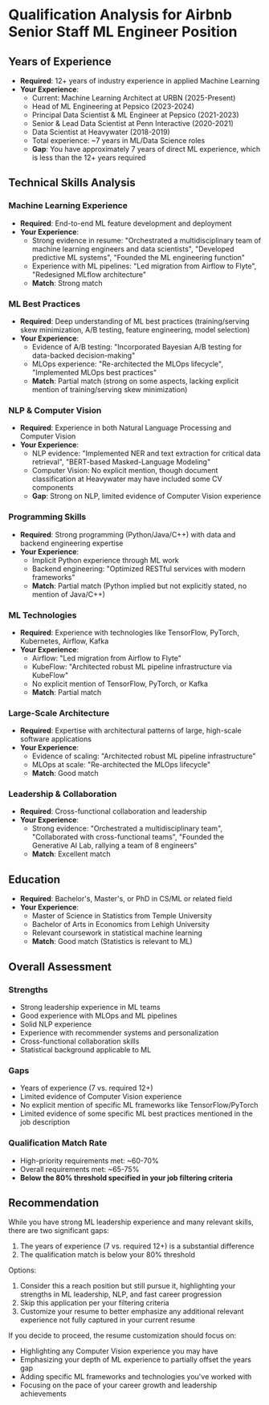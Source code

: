 # Qualification Analysis for Airbnb Senior Staff ML Engineer Position

## Years of Experience
- **Required**: 12+ years of industry experience in applied Machine Learning
- **Your Experience**: 
  - Current: Machine Learning Architect at URBN (2025-Present)
  - Head of ML Engineering at Pepsico (2023-2024)
  - Principal Data Scientist & ML Engineer at Pepsico (2021-2023)
  - Senior & Lead Data Scientist at Penn Interactive (2020-2021)
  - Data Scientist at Heavywater (2018-2019)
  - Total experience: ~7 years in ML/Data Science roles
  - **Gap**: You have approximately 7 years of direct ML experience, which is less than the 12+ years required

## Technical Skills Analysis

### Machine Learning Experience
- **Required**: End-to-end ML feature development and deployment
- **Your Experience**: 
  - Strong evidence in resume: "Orchestrated a multidisciplinary team of machine learning engineers and data scientists", "Developed predictive ML systems", "Founded the ML engineering function"
  - Experience with ML pipelines: "Led migration from Airflow to Flyte", "Redesigned MLflow architecture"
  - **Match**: Strong match

### ML Best Practices
- **Required**: Deep understanding of ML best practices (training/serving skew minimization, A/B testing, feature engineering, model selection)
- **Your Experience**: 
  - Evidence of A/B testing: "Incorporated Bayesian A/B testing for data-backed decision-making"
  - MLOps experience: "Re-architected the MLOps lifecycle", "Implemented MLOps best practices"
  - **Match**: Partial match (strong on some aspects, lacking explicit mention of training/serving skew minimization)

### NLP & Computer Vision
- **Required**: Experience in both Natural Language Processing and Computer Vision
- **Your Experience**:
  - NLP evidence: "Implemented NER and text extraction for critical data retrieval", "BERT-based Masked-Language Modeling"
  - Computer Vision: No explicit mention, though document classification at Heavywater may have included some CV components
  - **Gap**: Strong on NLP, limited evidence of Computer Vision experience

### Programming Skills
- **Required**: Strong programming (Python/Java/C++) with data and backend engineering expertise
- **Your Experience**:
  - Implicit Python experience through ML work
  - Backend engineering: "Optimized RESTful services with modern frameworks"
  - **Match**: Partial match (Python implied but not explicitly stated, no mention of Java/C++)

### ML Technologies
- **Required**: Experience with technologies like TensorFlow, PyTorch, Kubernetes, Airflow, Kafka
- **Your Experience**:
  - Airflow: "Led migration from Airflow to Flyte"
  - KubeFlow: "Architected robust ML pipeline infrastructure via KubeFlow"
  - No explicit mention of TensorFlow, PyTorch, or Kafka
  - **Match**: Partial match

### Large-Scale Architecture
- **Required**: Expertise with architectural patterns of large, high-scale software applications
- **Your Experience**:
  - Evidence of scaling: "Architected robust ML pipeline infrastructure"
  - MLOps at scale: "Re-architected the MLOps lifecycle"
  - **Match**: Good match

### Leadership & Collaboration
- **Required**: Cross-functional collaboration and leadership
- **Your Experience**:
  - Strong evidence: "Orchestrated a multidisciplinary team", "Collaborated with cross-functional teams", "Founded the Generative AI Lab, rallying a team of 8 engineers"
  - **Match**: Excellent match

## Education
- **Required**: Bachelor's, Master's, or PhD in CS/ML or related field
- **Your Experience**:
  - Master of Science in Statistics from Temple University
  - Bachelor of Arts in Economics from Lehigh University
  - Relevant coursework in statistical machine learning
  - **Match**: Good match (Statistics is relevant to ML)

## Overall Assessment

### Strengths
- Strong leadership experience in ML teams
- Good experience with MLOps and ML pipelines
- Solid NLP experience
- Experience with recommender systems and personalization
- Cross-functional collaboration skills
- Statistical background applicable to ML

### Gaps
- Years of experience (7 vs. required 12+)
- Limited evidence of Computer Vision experience
- No explicit mention of specific ML frameworks like TensorFlow/PyTorch
- Limited evidence of some specific ML best practices mentioned in the job description

### Qualification Match Rate
- High-priority requirements met: ~60-70%
- Overall requirements met: ~65-75%
- **Below the 80% threshold specified in your job filtering criteria**

## Recommendation
While you have strong ML leadership experience and many relevant skills, there are two significant gaps:

1. The years of experience (7 vs. required 12+) is a substantial difference
2. The qualification match is below your 80% threshold

Options:
1. Consider this a reach position but still pursue it, highlighting your strengths in ML leadership, NLP, and fast career progression
2. Skip this application per your filtering criteria
3. Customize your resume to better emphasize any additional relevant experience not fully captured in your current resume

If you decide to proceed, the resume customization should focus on:
- Highlighting any Computer Vision experience you may have
- Emphasizing your depth of ML experience to partially offset the years gap
- Adding specific ML frameworks and technologies you've worked with
- Focusing on the pace of your career growth and leadership achievements